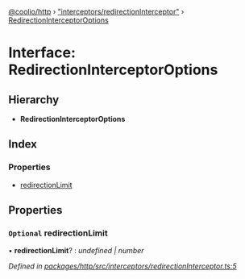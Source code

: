 [@coolio/http](../README.md) › ["interceptors/redirectionInterceptor"](../modules/_interceptors_redirectioninterceptor_.md) › [RedirectionInterceptorOptions](_interceptors_redirectioninterceptor_.redirectioninterceptoroptions.md)

# Interface: RedirectionInterceptorOptions

## Hierarchy

* **RedirectionInterceptorOptions**

## Index

### Properties

* [redirectionLimit](_interceptors_redirectioninterceptor_.redirectioninterceptoroptions.md#optional-redirectionlimit)

## Properties

### `Optional` redirectionLimit

• **redirectionLimit**? : *undefined | number*

*Defined in [packages/http/src/interceptors/redirectionInterceptor.ts:5](https://github.com/headline-1/coolio/blob/32658f8/packages/http/src/interceptors/redirectionInterceptor.ts#L5)*

